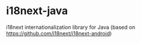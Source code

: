# i18next-java
i18next internationalization library for Java (based on https://github.com/i18next/i18next-android) 
